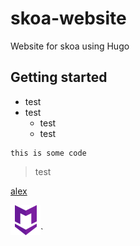 # skoa-website
Website for skoa using Hugo


## Getting started

- test
- test
  - test
  - test

```
this is some code
```

> test

[alex](https://google.ca)

![alt text](https://github.com/adam-p/markdown-here/raw/master/src/common/images/icon48.png "Logo Title Text 1")`